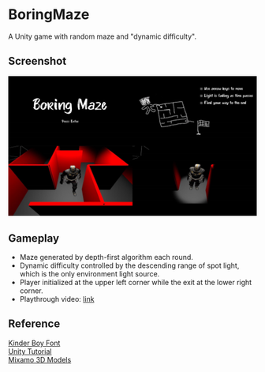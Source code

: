 # BoringMaze
A Unity game with random maze and "dynamic difficulty".

## Screenshot
<img src="/Share/image.png"/>

## Gameplay
* Maze generated by depth-first algorithm each round.
* Dynamic difficulty controlled by the descending range of spot light, which is the only environment light source.
* Player initialized at the upper left corner while the exit at the lower right corner.
* Playthrough video: [link](https://youtu.be/zmJ0w7_UvIo)

## Reference
[Kinder Boy Font](https://www.dafont.com/kinder-boy.font)  
[Unity Tutorial](https://catlikecoding.com/unity/tutorials/)  
[Mixamo 3D Models](https://www.mixamo.com/)
